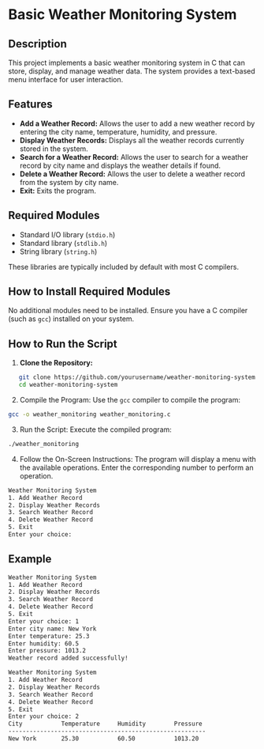 # Basic Weather Monitoring System

## Description

This project implements a basic weather monitoring system in C that can store, display, and manage weather data. The system provides a text-based menu interface for user interaction.

## Features

- **Add a Weather Record:** Allows the user to add a new weather record by entering the city name, temperature, humidity, and pressure.
- **Display Weather Records:** Displays all the weather records currently stored in the system.
- **Search for a Weather Record:** Allows the user to search for a weather record by city name and displays the weather details if found.
- **Delete a Weather Record:** Allows the user to delete a weather record from the system by city name.
- **Exit:** Exits the program.

## Required Modules

- Standard I/O library (`stdio.h`)
- Standard library (`stdlib.h`)
- String library (`string.h`)

These libraries are typically included by default with most C compilers.

## How to Install Required Modules

No additional modules need to be installed. Ensure you have a C compiler (such as `gcc`) installed on your system.

## How to Run the Script

1. **Clone the Repository:**

```sh
   git clone https://github.com/yourusername/weather-monitoring-system.git
   cd weather-monitoring-system
```
2. Compile the Program:
Use the `gcc` compiler to compile the program:
```bash 
gcc -o weather_monitoring weather_monitoring.c
```
3. Run the Script:
Execute the compiled program:
```bash 
./weather_monitoring
```
4. Follow the On-Screen Instructions:
The program will display a menu with the available operations. Enter the corresponding number to perform an operation.
```bash 
Weather Monitoring System
1. Add Weather Record
2. Display Weather Records
3. Search Weather Record
4. Delete Weather Record
5. Exit
Enter your choice: 
```
## Example
```bash 
Weather Monitoring System
1. Add Weather Record
2. Display Weather Records
3. Search Weather Record
4. Delete Weather Record
5. Exit
Enter your choice: 1
Enter city name: New York
Enter temperature: 25.3
Enter humidity: 60.5
Enter pressure: 1013.2
Weather record added successfully!

Weather Monitoring System
1. Add Weather Record
2. Display Weather Records
3. Search Weather Record
4. Delete Weather Record
5. Exit
Enter your choice: 2
City           Temperature     Humidity        Pressure
--------------------------------------------------------
New York       25.30           60.50           1013.20
```
